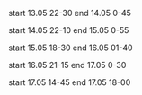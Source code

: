 start 13.05 22-30
end 14.05 0-45

start 14.05 22-10
end 15.05 0-55

start 15.05 18-30
end 16.05 01-40

start 16.05 21-15
end 17.05 0-30

start 17.05 14-45
end 17.05 18-00